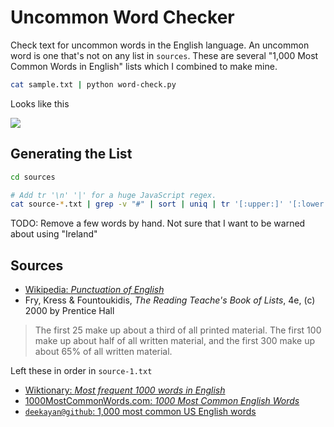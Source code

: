 Uncommon Word Checker
=====================

Check text for uncommon words in the English language. An uncommon word is one that's not on any list in `sources`. These are several "1,000 Most Common Words in English" lists which I combined to make mine.

```bash
cat sample.txt | python word-check.py
```

Looks like this

<img src="https://i.imgur.com/xxg8MJz.png" />

Generating the List
-------------------

```bash
cd sources

# Add tr '\n' '|' for a huge JavaScript regex.
cat source-*.txt | grep -v "#" | sort | uniq | tr '[:upper:]' '[:lower:]'
```

TODO: Remove a few words by hand. Not sure that I want to be warned about using "Ireland"

Sources
-------

* [Wikipedia: _Punctuation of English_](https://en.wikipedia.org/wiki/Punctuation_of_English)
* Fry, Kress & Fountoukidis, _The Reading Teache's Book of Lists_, 4e, (c) 2000 by Prentice Hall

> The first 25 make up about a third of all printed material. The first 100 make up about half of all written material, and the first 300 make up about 65% of all written material.

Left these in order in `source-1.txt`

* [Wiktionary: _Most frequent 1000 words in English_](https://simple.wiktionary.org/wiki/Wiktionary:Most_frequent_1000_words_in_English)
* [1000MostCommonWords.com: _1000 Most Common English Words_
](https://1000mostcommonwords.com/1000-most-common-english-words/)
* [`deekayan@github`: 1,000 most common US English words
](https://gist.github.com/deekayen/4148741)
